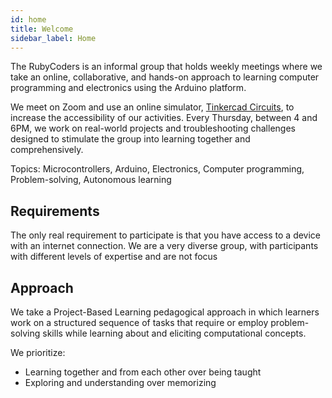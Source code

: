 ```yaml
---
id: home
title: Welcome
sidebar_label: Home
---
```


The RubyCoders is an informal group that holds weekly meetings where we take an online, collaborative, and hands-on approach to learning computer programming and electronics using the Arduino platform.

We meet on Zoom and use an online simulator, [Tinkercad Circuits](https://www.tinkercad.com/circuits), to increase the accessibility of our activities. Every Thursday, between 4 and 6PM, we work on real-world projects and troubleshooting challenges designed to stimulate the group into learning together and comprehensively.

Topics: Microcontrollers, Arduino, Electronics, Computer programming, Problem-solving, Autonomous learning 

## Requirements

The only real requirement to participate is that you have access to a device with an internet connection. We are a very diverse group, with participants with different levels of expertise and are not focus

## Approach

We take a Project-Based Learning pedagogical approach in which learners work on a structured sequence of tasks that require or employ problem-solving skills while learning about and eliciting computational concepts. 

We prioritize:
- Learning together and from each other over being taught
- Exploring and understanding over memorizing